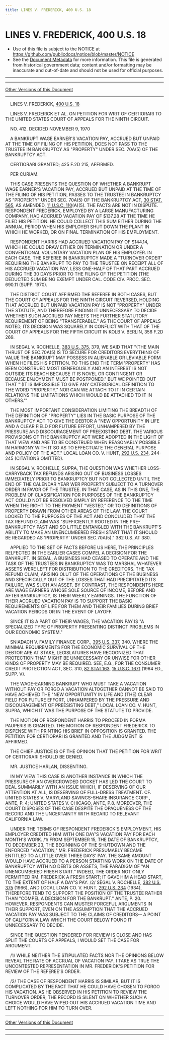 ```yaml
---
title: LINES V. FREDERICK, 400 U.S. 18
---
```


# LINES V. FREDERICK, 400 U.S. 18

* Use of this file is subject to the NOTICE at https://github.com/publicdocs/notice/blob/master/NOTICE
* See the [Document Metadata](../../../index.md) for more information.
  This file is generated from historical government data; content and/or formatting may be inaccurate and out-of-date and should not be used for official purposes.

----------
----------

[Other Versions of this Document](https://publicdocs.github.io/go/links?ns=uslm-x&ref=%2Fus%2Fcourts%2Fscotus%2FusReporter%2F400%2F18)

----------

    LINES V. FREDERICK, [400 U.S. 18][/us/courts/scotus/usReporter/400/18]

    LINES V. FREDERICK ET AL. ON PETITION FOR WRIT OF CERTIORARI TO THE UNITED STATES COURT OF APPEALS FOR THE NINTH CIRCUIT.

    NO. 412.  DECIDED NOVEMBER 9, 1970

    A BANKRUPT WAGE EARNER'S VACATION PAY, ACCRUED BUT UNPAID AT THE TIME OF FILING OF HIS PETITION, DOES NOT PASS TO THE TRUSTEE IN BANKRUPTCY AS "PROPERTY" UNDER SEC. 70A(5) OF THE BANKRUPTCY ACT.

    CERTIORARI GRANTED; 425 F.2D 215, AFFIRMED.

    PER CURIAM.

    THIS CASE PRESENTS THE QUESTION OF WHETHER A BANKRUPT WAGE EARNER'S VACATION PAY, ACCRUED BUT UNPAID AT THE TIME OF THE FILING OF HIS PETITION, PASSES TO THE TRUSTEE IN BANKRUPTCY AS "PROPERTY" UNDER SEC. 70A(5) OF THE BANKRUPTCY ACT, [30 STAT. 565][/us/stat/30/565], AS AMENDED, [11 U.S.C. 110][/us/usc/t11/s110](A)(5).  THE FACTS ARE NOT IN DISPUTE.  RESPONDENT FREDERICK, EMPLOYED BY A LARGE MANUFACTURING COMPANY, HAD ACCRUED VACATION PAY OF $137.28 AT THE TIME HE FILED HIS PETITION.  HE COULD COLLECT THIS SUM EITHER DURING THE ANNUAL PERIOD WHEN HIS EMPLOYER SHUT DOWN THE PLANT IN WHICH HE WORKED, OR ON FINAL TERMINATION OF HIS EMPLOYMENT.

    RESPONDENT HARRIS HAD ACCRUED VACATION PAY OF $144.14, WHICH HE COULD DRAW EITHER ON TERMINATION OR UNDER A CONVENTIONAL VOLUNTARY VACATION PLAN OF HIS EMPLOYER.  IN EACH CASE, THE REFEREE IN BANKRUPTCY MADE A "TURNOVER ORDER" REQUIRING THE BANKRUPT TO PAY TO THE TRUSTEE ON RECEIPT ALL OF HIS ACCRUED VACATION PAY, LESS ONE-HALF OF THAT PART ACCRUED DURING THE 30 DAYS PRIOR TO THE FILING OF THE PETITION (THE DEDUCTED SUM BEING EXEMPT UNDER CAL. CODE CIV. PROC. SEC. 690.11 (SUPP. 1970).

    THE DISTRICT COURT AFFIRMED THE REFEREE IN BOTH CASES, BUT THE COURT OF APPEALS FOR THE NINTH CIRCUIT REVERSED, HOLDING THAT ACCRUED BUT UNPAID VACATION PAY IS NOT "PROPERTY" UNDER THE STATUTE, AND THEREFORE FINDING IT UNNECESSARY TO DECIDE WHETHER SUCH ACCRUED PAY MEETS THE FURTHER STATUTORY REQUIREMENT OF BEING "TRANSFERABLE."  AS THE COURT OF APPEALS NOTED, ITS DECISION WAS SQUARELY IN CONFLICT WITH THAT OF THE COURT OF APPEALS FOR THE FIFTH CIRCUIT IN KOLB V. BERLIN, 356 F.2D 269.

    IN SEGAL V. ROCHELLE, [383 U.S. 375][/us/courts/scotus/usReporter/383/375], 379, WE SAID THAT "(THE MAIN THRUST OF SEC.70A(5) IS TO SECURE FOR CREDITORS EVERYTHING OF VALUE THE BANKRUPT MAY POSSESS IN ALIENABLE OR LEVIABLE FORM WHEN HE FILES HIS PETITION.  TO THIS END THE TERM 'PROPERTY' HAS BEEN CONSTRUED MOST GENEROUSLY AND AN INTEREST IS NOT OUTSIDE ITS REACH BECAUSE IT IS NOVEL OR CONTINGENT OR BECAUSE ENJOYMENT MUST BE POSTPONED."  BUT WE POINTED OUT THAT "'(IT IS IMPOSSIBLE TO GIVE ANY CATEGORICAL DEFINITION TO THE WORD "PROPERTY," NOR CAN WE ATTACH TO IT IN CERTAIN RELATIONS THE LIMITATIONS WHICH WOULD BE ATTACHED TO IT IN OTHERS.'"

    THE MOST IMPORTANT CONSIDERATION LIMITING THE BREADTH OF THE DEFINITION OF "PROPERTY" LIES IN THE BASIC PURPOSE OF THE BANKRUPTCY ACT TO GIVE THE DEBTOR A "NEW OPPORTUNITY IN LIFE AND A CLEAR FIELD FOR FUTURE EFFORT, UNHAMPERED BY THE PRESSURE AND DISCOURAGEMENT OF PREEXISTING DEBT.  THE VARIOUS PROVISIONS OF THE BANKRUPTCY ACT WERE ADOPTED IN THE LIGHT OF THAT VIEW AND ARE TO BE CONSTRUED WHEN REASONABLY POSSIBLE IN HARMONY WITH IT SO AS TO EFFECTUATE THE GENERAL PURPOSE AND POLICY OF THE ACT."  LOCAL LOAN CO. V. HUNT, [292 U.S. 234][/us/courts/scotus/usReporter/292/234], 244-245 (CITATIONS OMITTED).

    IN SEGAL V. ROCHELLE, SUPRA, THE QUESTION WAS WHETHER LOSS-CARRYBACK TAX REFUNDS ARISING OUT OF BUSINESS LOSSES IMMEDIATELY PRIOR TO BANKRUPTCY BUT NOT COLLECTED UNTIL THE END OF THE CALENDAR YEAR WER PROPERTY SUBJECT TO A TURNOVER ORDER IN FAVOR OF THE TRUSTEE.  IN THAT CASE, AS IN THIS ONE, THE PROBLEM OF CLASSIFICATION FOR PURPOSES OF THE BANKRUPTCY ACT COULD NOT BE RESOLVED SIMPLY BY REFERENCE TO THE TIME WHEN THE RIGHT TO THE PAYMENT "VESTED," OR TO DEFINITIONS OF PROPERTY DRAWN FROM OTHER AREAS OF THE LAW.  THE COURT LOOKED TO THE PURPOSES OF THE ACT AND CONCLUDED THAT THE TAX REFUND CLAIM WAS "SUFFICIENTLY ROOTED IN THE PRE-BANKRUPTCY PAST AND SO LITTLE ENTANGLED WITH THE BANKRUPT'S ABILITY TO MAKE AN UNENCUMBERED FRESH START THAT IT SHOULD BE REGARDED AS 'PROPERTY' UNDER SEC.70A(5)."  382 U.S.,AT 380.

    APPLIED TO THE SET OF FACTS BEFORE US HERE, THE PRINCIPLES RELFECTED IN THE EARLIER CASES COMPEL A DECISION FOR THE BANKRUPT.  IN SEGAL, A BUSINESS HAD CEASED TO OPERATE AND THE TASK OF THE TRUSTEES IN BANKRUPTCY WAS TO MARSHAL WHATEVER ASSETS WERE LEFT FOR DISTRIBUTION TO THE CREDITORS.  THE TAX REFUND CLAIM, ARISING OLUT OF THE OPERATIONS OF THE BUSINESS AND SPECIFICALLY OUT OF THE LOSSES THAT HAD PRECIPITATED ITS FAILURE, WAS SUCH AN ASSET.  BY CONTRAST, THE RESPONDENTS HERE ARE WAGE EARNERS WHOSE SOLE SOURCE OF INCOME, BEFORE AND AFTER BANKRUPTCY, IS THEIR WEEKLY EARNINGS.  THE FUNCTION OF THEIR ACCRUED VACATION PAY IS TO SUPPORT THE BASIC REQUIREMENTS OF LIFE FOR THEM AND THEIR FAMILIES DURING BRIEF VACATION PERIODS OR IN THE EVENT OF LAYOFF.

    SINCE IT IS A PART OF THEIR WAGES, THE VACATION PAY IS "A SPECIALIZED TYPE OF PROPERTY PRESENTING DISTINCT PROBLEMS IN OUR ECONOMIC SYSTEM."

    SNIADACH V. FAMILY FINANCE CORP., [395 U.S. 337][/us/courts/scotus/usReporter/395/337], 340.  WHERE THE MINIMAL REQUIREMENTS FOR THE ECONOMIC SURVIVAL OF THE DEBTOR ARE AT STAKE, LEGISLATURES HAVE RECOGNIZED THAT PROTECTION THAT MIGHT BE UNNECESSARY OR UNWISE FOR OTHER KINDS OF PROPERTY MAY BE REQUIRED.  SEE, E.G., FOR THE CONSUMER CREDIT PROTECTION ACT, SEC. 310, [82 STAT.163][/us/stat/82/163], [15 U.S.C. 1671][/us/usc/t15/s1671] (1964 ED., SUPP. V).

    THE WAGE-EARNING BANKRUPT WHO MUST TAKE A VACATION WITHOUT PAY OR FORGO A VACATION ALTOGETHER CANNOT BE SAID TO HAVE ACHIEVED THE "NEW OPPORTUNITY IN LIFE AND (THE) CLEAR FIELD FOR FUTURE EFFORT, UNHAMPERED BY THE PRESSURE AND DISCOURAGEMENT OF PREESISTING DEBT," LOCAL LOAN CO. V. HUNT, SUPRA, WHICH IT WAS THE PURPOSE OF THE STATUTE TO PROVIDE.

    THE MOTION OF RESPONDENT HARRIS TO PROCEED IN FORMA PAUPERIS IS GRANTED.  THE MOTION OF RESPONDENT FREDERICK TO DISPENSE WITH PRINTING HIS BRIEF IN OPPOSITION IS GRANTED.  THE PETITION FOR CERTIORARI IS GRANTED AND THE JUDGMENT IS AFFIRMED.

    THE CHIEF JUSTICE IS OF THE OPINION THAT THE PETITION FOR WRIT OF CERTIORARI SHOULD BE DENIED.

    MR. JUSTICE HARLAN, DISSENTING.

    IN MY VIEW THIS CASE IS ANOTHER INSTANCE IN WHICH THE PRESSURE OF AN OVERCROWDED DOCKET HAS LED THE COURT TO DEAL SUMMARILY WITH AN ISSUE WHICH, IF DESERVING OF OUR ATTENTION AT ALL, IS DESERVING OF FULL-DRESS TREATMENT.  CF. UNITED STATES V. MARYLAND SAVINGS-SHARE INSURANCE CORP., ANTE, P. 4; UNITED STATES V. CHICAGO, ANTE, P.8.  MOREOVER, THE COURT DISPOSES OF THE CASE DESPITE THE OPAQUENESS OF THE RECORD AND THE UNCERTAINTY WITH REGARD TO RELEVANT CALIFORNIA LAW.

    UNDER THE TERMS OF RESPONDENT FREDERICK'S EMPLOYMENT, HIS EMPLOYER CREDITED HIM WITH ONE DAY'S VACATION PAY FOR EACH MONTH'S WORK.  /1/ FROM SEPTEMBER 15, THE DATE OF BANKRUPTCY, TO DECEMBER 23, THE BEGINNING OF THE SHUTDOWN AND THE ENFORCED "VACATION," MR. FREDERICK PRESUMABLY BECAME ENTITLED TO A LITTLE OVER THREE DAYS' PAY.  THE SAME AMOUNT WOULD HAVE ACCRUED TO A PERSON STARTING WORK ON THE DATE OF BANKRUPTCY WITH NO DEBTS OR ASSETS, THE PARADIGM OF "AN UNENCUMBERED FRESH START."  INDEED, THE ORDER NOT ONLY PERMITTED RM. FREDERICK A FRESH START; IT GAVE HIM A HEAD START, TO THE EXTENT OF HALF A DAY'S PAY.  /2/  SEGAL V. ROCHELLE, [382 U.S. 375][/us/courts/scotus/usReporter/382/375] (1966), AND LOCAL LOAN CO. V. HUNT, [292 U.S. 234][/us/courts/scotus/usReporter/292/234] (1934), THEREFORE TEND TO SUPPORT THE POSITION OF THE TRUSTEE RATHER THAN "COMPEL A DECISION FOR THE BANKRUPT."  ANTE, P. 20.  HOWEVER, RESPONDENTS CAN MUSTER FORCEFUL ARGUMENTS IN THEIR SUPPORT, EVEN ON THE ASSUMPTION THAT THE ACCRUED VACATION PAY WAS SUBJECT TO THE CLAIMS OF CREDITORS-- A POINT OF CALIFORNIA LAW WHICH THE COURT BELOW FOUND IT UNNECESSARY TO DECIDE.

    SINCE THE QUESTION TENDERED FOR REVIEW IS CLOSE AND HAS SPLIT THE COURTS OF APPEALS, I WOULD SET THE CASE FOR ARGUMENT.

    /1/  WHILE NEITHER THE STIPULATED FACTS NOR THE OPINIONS BELOW REVEAL THE RATE OF ACCRUAL OF VACATION PAY, I TAKE AS TRUE THE UNCONTESTED REPRESENTATION IN MR. FREDERICK'S PETITION FOR REVIEW OF THE REFEREE'S ORDER.

    /2/  THE CASE OF RESPONDENT HARRIS IS SIMILAR, BUT IT IS COMPLICATED BY THE FACT THAT HE COULD HAVE CHOSEN TO FORGO HIS VACATION.  AS HE OBSERVED IN HIS PETITION TO REVIEW THE TURNOVER ORDER, THE RECORD IS SILENT ON WHETHER SUCH A CHOICE WOULD HAVE WIPED OUT HIS ACCRUED VACATION TIME AND LEFT NOTHING FOR HIM TO TURN OVER.

----------

[Other Versions of this Document](https://publicdocs.github.io/go/links?ns=uslm-x&ref=%2Fus%2Fcourts%2Fscotus%2FusReporter%2F400%2F18)

----------
----------

[/us/courts/scotus/usReporter/400/18]: https://publicdocs.github.io/go/links?ns=uslm-x&ref=%2Fus%2Fcourts%2Fscotus%2FusReporter%2F400%2F18
[/us/stat/30/565]: https://publicdocs.github.io/go/links?ns=uslm&ref=%2Fus%2Fstat%2F30%2F565
[/us/usc/t11/s110]: https://publicdocs.github.io/go/links?ns=uslm&ref=%2Fus%2Fusc%2Ft11%2Fs110
[/us/courts/scotus/usReporter/383/375]: https://publicdocs.github.io/go/links?ns=uslm-x&ref=%2Fus%2Fcourts%2Fscotus%2FusReporter%2F383%2F375
[/us/courts/scotus/usReporter/292/234]: https://publicdocs.github.io/go/links?ns=uslm-x&ref=%2Fus%2Fcourts%2Fscotus%2FusReporter%2F292%2F234
[/us/courts/scotus/usReporter/395/337]: https://publicdocs.github.io/go/links?ns=uslm-x&ref=%2Fus%2Fcourts%2Fscotus%2FusReporter%2F395%2F337
[/us/stat/82/163]: https://publicdocs.github.io/go/links?ns=uslm&ref=%2Fus%2Fstat%2F82%2F163
[/us/usc/t15/s1671]: https://publicdocs.github.io/go/links?ns=uslm&ref=%2Fus%2Fusc%2Ft15%2Fs1671
[/us/courts/scotus/usReporter/382/375]: https://publicdocs.github.io/go/links?ns=uslm-x&ref=%2Fus%2Fcourts%2Fscotus%2FusReporter%2F382%2F375
[/us/courts/scotus/usReporter/292/234]: https://publicdocs.github.io/go/links?ns=uslm-x&ref=%2Fus%2Fcourts%2Fscotus%2FusReporter%2F292%2F234


